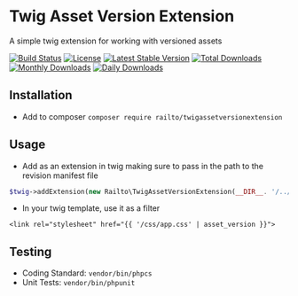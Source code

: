 # Twig Asset Version Extension

A simple twig extension for working with versioned assets

[![Build Status](https://travis-ci.org/railto/TwigAssetVersionExtension.svg?branch=master)](https://travis-ci.org/railto/TwigAssetVersionExtension)
[![License](https://poser.pugx.org/railto/twig-asset-version-extension/license)](https://packagist.org/packages/railto/twig-asset-version-extension)
[![Latest Stable Version](https://poser.pugx.org/railto/twig-asset-version-extension/v/stable)](https://packagist.org/packages/railto/twig-asset-version-extension)
[![Total Downloads](https://poser.pugx.org/railto/twig-asset-version-extension/downloads)](https://packagist.org/packages/railto/twig-asset-version-extension)
[![Monthly Downloads](https://poser.pugx.org/railto/twig-asset-version-extension/d/monthly)](https://packagist.org/packages/railto/twig-asset-version-extension)
[![Daily Downloads](https://poser.pugx.org/railto/twig-asset-version-extension/d/daily)](https://packagist.org/packages/railto/twig-asset-version-extension)

## Installation

- Add to composer ```composer require railto/twigassetversionextension```

## Usage

- Add as an extension in twig making sure to pass in the path to the revision manifest file
```php
$twig->addExtension(new Railto\TwigAssetVersionExtension(__DIR__. '/../public/rev-manifest.json'));
```
- In your twig template, use it as a filter
```twig
<link rel="stylesheet" href="{{ '/css/app.css' | asset_version }}">
```

## Testing

- Coding Standard: ```vendor/bin/phpcs```
- Unit Tests: ```vendor/bin/phpunit```
